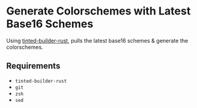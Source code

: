 # Generate Colorschemes with Latest Base16 Schemes

Using [tinted-builder-rust](https://github.com/tinted-theming/tinted-builder-rust), pulls the latest base16 schemes & generate the colorschemes.

## Requirements

* `tinted-builder-rust`
* `git`
* `zsh`
* `sed`

